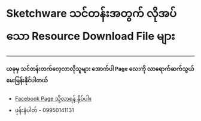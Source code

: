 # Sketchware သင်တန်းအတွက် လိုအပ်သော Resource Download File များ

---

#### ယခုမှ သင်တန်းတက်လေ့လာလိုသူများ အောက်ပါ Page လေးကို လာရောက်ဆက်သွယ် မေးမြန်းနိုင်ပါတယ်
- [Facebook Page သို့လာရန် နှိပ်ပါ။](https://www.facebook.com/webandsoft)
- ဖုန်းနံပါတ် - 09950141131
